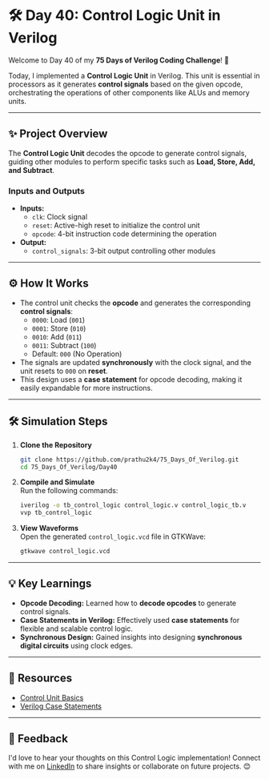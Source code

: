 # 🛠️ Day 40: Control Logic Unit in Verilog  

Welcome to Day 40 of my **75 Days of Verilog Coding Challenge**! 🎉  

Today, I implemented a **Control Logic Unit** in Verilog. This unit is essential in processors as it generates **control signals** based on the given opcode, orchestrating the operations of other components like ALUs and memory units.  

---

## ✨ Project Overview  

The **Control Logic Unit** decodes the opcode to generate control signals, guiding other modules to perform specific tasks such as **Load, Store, Add, and Subtract**.  

### **Inputs and Outputs**  
- **Inputs:**  
  - `clk`: Clock signal  
  - `reset`: Active-high reset to initialize the control unit  
  - `opcode`: 4-bit instruction code determining the operation  
- **Output:**  
  - `control_signals`: 3-bit output controlling other modules  

---

## ⚙️ How It Works  

- The control unit checks the **opcode** and generates the corresponding **control signals**:  
  - `0000`: Load (`001`)  
  - `0001`: Store (`010`)  
  - `0010`: Add (`011`)  
  - `0011`: Subtract (`100`)  
  - Default: `000` (No Operation)  
- The signals are updated **synchronously** with the clock signal, and the unit resets to `000` on **reset**.  
- This design uses a **case statement** for opcode decoding, making it easily expandable for more instructions.  

---

## 🛠️ Simulation Steps  

1. **Clone the Repository**  
   ```bash
   git clone https://github.com/prathu2k4/75_Days_Of_Verilog.git
   cd 75_Days_Of_Verilog/Day40
   ```  

2. **Compile and Simulate**  
   Run the following commands:  
   ```bash
   iverilog -o tb_control_logic control_logic.v control_logic_tb.v
   vvp tb_control_logic
   ```  

3. **View Waveforms**  
   Open the generated `control_logic.vcd` file in GTKWave:  
   ```bash
   gtkwave control_logic.vcd
   ```  

---

## 💡 Key Learnings  

- **Opcode Decoding:** Learned how to **decode opcodes** to generate control signals.  
- **Case Statements in Verilog:** Effectively used **case statements** for flexible and scalable control logic.  
- **Synchronous Design:** Gained insights into designing **synchronous digital circuits** using clock edges.  

---

## 🔗 Resources  

- [Control Unit Basics](https://en.wikipedia.org/wiki/Control_unit)  
- [Verilog Case Statements](https://www.chipverify.com/verilog/verilog-case-statements)  

---

## 🤝 Feedback  

I'd love to hear your thoughts on this Control Logic implementation! Connect with me on [LinkedIn](https://www.linkedin.com/in/pratham-jainvs) to share insights or collaborate on future projects. 😊   
